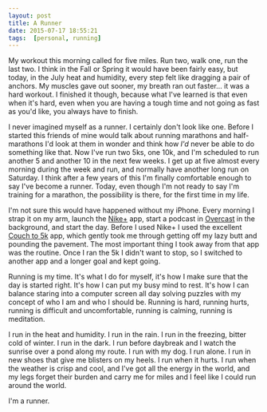 ```yaml
---
layout: post
title: A Runner
date: 2015-07-17 18:55:21
tags:  [personal, running]
---
```



My workout this morning called for five miles. Run two, walk one, run the last two. I think in the Fall or Spring it would have been fairly easy, but today, in the July heat and humidity, every step felt like dragging a pair of anchors. My muscles gave out sooner, my breath ran out faster… it was a hard workout. I finished it though, because what I've learned is that even when it's hard, even when you are having a tough time and not going as fast as you'd like, you always have to finish. 

I never imagined myself as a runner. I certainly don't look like one. Before I started this friends of mine would talk about running marathons and half-marathons I'd look at them in wonder and think how *I'd* never be able to do something like that. Now I've run two 5ks, one 10k, and I'm scheduled to run another 5 and another 10 in the next few weeks. I get up at five almost every morning during the week and run, and normally have another long run on Saturday. I think after a few years of this I'm finally comfortable enough to say I've become a runner. Today, even though I'm not ready to say I'm training for a marathon, the possibility is there, for the first time in my life.  

I'm not sure this would have happened without my iPhone. Every morning I strap it on my arm, launch the [Nike+][1] app, start a podcast in [Overcast][2] in the background, and start the day. Before I used Nike+ I used the excellent [Couch to 5k][3] app, which gently took me through getting off my lazy butt and pounding the pavement. The most important thing I took away from that app was the routine. Once I ran the 5k I didn't want to stop, so I switched to another app and a longer goal and kept going. 

Running is my time. It's what I do for myself, it's how I make sure that the day is started right. It's how I can put my busy mind to rest. It's how I can balance staring into a computer screen all day solving puzzles with my concept of who I am and who I should be. Running is hard, running hurts, running is difficult and uncomfortable, running is calming, running is meditation. 

I run in the heat and humidity. I run in the rain. I run in the freezing, bitter cold of winter. I run in the dark. I run before daybreak and I watch the sunrise over a pond along my route. I run with my dog. I run alone. I run in new shoes that give me blisters on my heels. I run when it hurts. I run when the weather is crisp and cool, and I've got all the energy in the world, and my legs forget their burden and carry me for miles and I feel like I could run around the world. 

I'm a runner.


[1]: http://www.nike.com/us/en_us/c/running/nikeplus/gps-app
[2]: https://overcast.fm
[3]: https://itunes.apple.com/us/app/couch-to-5k/id448474423?mt=8
